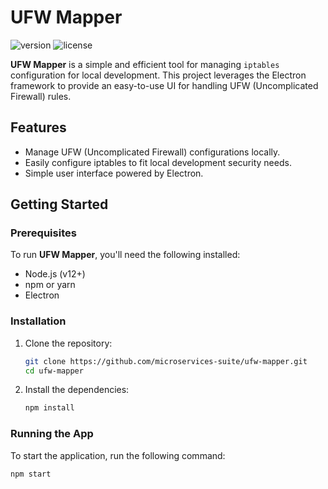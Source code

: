 # UFW Mapper

![version](https://img.shields.io/badge/version-1.0.0-blue.svg) ![license](https://img.shields.io/badge/license-MIT-green.svg)

**UFW Mapper** is a simple and efficient tool for managing `iptables` configuration for local development. This project leverages the Electron framework to provide an easy-to-use UI for handling UFW (Uncomplicated Firewall) rules.

## Features

- Manage UFW (Uncomplicated Firewall) configurations locally.
- Easily configure iptables to fit local development security needs.
- Simple user interface powered by Electron.

## Getting Started

### Prerequisites

To run **UFW Mapper**, you'll need the following installed:

- Node.js (v12+)
- npm or yarn
- Electron

### Installation

1. Clone the repository:
    ```bash
    git clone https://github.com/microservices-suite/ufw-mapper.git
    cd ufw-mapper
    ```

2. Install the dependencies:
    ```bash
    npm install
    ```

### Running the App

To start the application, run the following command:

```bash
npm start
